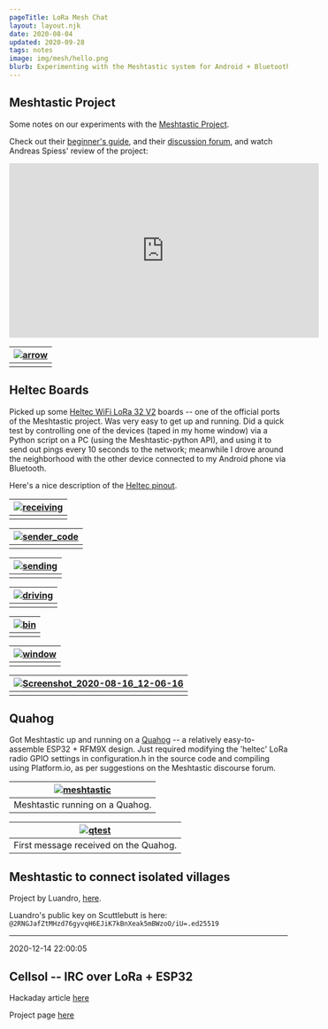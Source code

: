 ```yaml
---
pageTitle: LoRa Mesh Chat
layout: layout.njk
date: 2020-08-04
updated: 2020-09-28
tags: notes 
image: img/mesh/hello.png
blurb: Experimenting with the Meshtastic system for Android + Bluetooth + LoRa mesh networking.
---
```


## Meshtastic Project

Some notes on our experiments with the [Meshtastic Project](https://www.meshtastic.org/).  

Check out their [beginner's guide](https://meshtastic.letstalkthis.com/), and their [discussion forum](https://meshtastic.discourse.group/), and watch Andreas Spiess' review of the project:

<iframe width="560" height="315" src="https://www.youtube.com/embed/TY6m6fS8bxU" frameborder="0" allow="accelerometer; autoplay; encrypted-media; gyroscope; picture-in-picture" allowfullscreen></iframe>

|[ ![arrow](/img/mesh/arrow.png)](/img/mesh/arrow.png)|
|:--:|
|  |

## Heltec Boards

Picked up some [Heltec WiFi LoRa 32 V2](https://heltec.org/project/wifi-lora-32/) boards -- one of the official ports of the Meshtastic project.  Was very easy to get up and running.  Did a quick test by controlling one of the devices (taped in my home window) via a Python script on a PC (using the Meshtastic-python API), and using it to send out pings every 10 seconds to the network; meanwhile I drove around the neighborhood with the other device connected to my Android phone via Bluetooth.  

Here's a nice description of the [Heltec pinout](https://community.hiveeyes.org/t/heltec-wifi-lora-32/3125).

|[ ![receiving](/img/mesh/receiving.png)](/img/mesh/receiving.png)|
|:--:|
|  |


|[ ![sender_code](/img/mesh/sender_code.png)](/img/mesh/sender_code.png)|
|:--:|
|  |


|[ ![sending](/img/mesh/sending.png)](/img/mesh/sending.png)|
|:--:|
|  |

|[ ![driving](/img/mesh/update1/driving.jpeg)](/img/mesh/update1/driving.jpeg)|
|:--:|
|  |

|[ ![bin](/img/mesh/update2/bin.png)](/img/mesh/update2/bin.png)|
|:--:|
|  |


|[ ![window](/img/mesh/update2/window.png)](/img/mesh/update2/window.png)|
|:--:|
|  |


|[ ![Screenshot_2020-08-16_12-06-16](/img/mesh/update2/Screenshot_2020-08-16_12-06-16.png)](/img/mesh/update2/Screenshot_2020-08-16_12-06-16.png)|
|:--:|
|  |

## Quahog

Got Meshtastic up and running on a [Quahog](https://edgecollective.io/post/notes/mesh/) -- a relatively easy-to-assemble ESP32 + RFM9X design.  Just required modifying the 'heltec' LoRa radio GPIO settings in configuration.h in the source code and compiling using Platform.io, as per suggestions on the Meshtastic discourse forum.

|[ ![meshtastic](/img/mesh/meshtastic.jpeg)](/img/mesh/meshtastic.jpeg)|
|:--:|
|  Meshtastic running on a Quahog. |

|[ ![qtest](/img/mesh/update3/qtest.jpg)](/img/mesh/update3/qtest.jpg)|
|:--:|
| First message received on the Quahog. |

## Meshtastic to connect isolated villages

Project by Luandro, [here](https://meshtastic.discourse.group/t/meshtastic-to-connect-isolated-villages/1191).

Luandro's public key on Scuttlebutt is here: ```@2RNGJafZtMHzd76gyvqH6EJiK7kBnXeak5mBWzoO/iU=.ed25519```

---
2020-12-14 22:00:05

## Cellsol -- IRC over LoRa + ESP32

Hackaday article [here](https://hackaday.com/2020/12/12/irc-over-lora-for-when-things-really-go-south/)

Project page [here](https://www.f3.to/cellsol/)